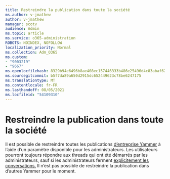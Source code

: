 ```yaml
---
title: Restreindre la publication dans toute la société
ms.author: v-jmathew
author: v-jmathew
manager: scotv
audience: Admin
ms.topic: article
ms.service: o365-administration
ROBOTS: NOINDEX, NOFOLLOW
localization_priority: Normal
ms.collection: Adm_O365
ms.custom:
- "9003219"
- "9667"
ms.openlocfilehash: 8329b94e6496b8ae408ec157446333b486e25496d4c83abaf62bd22b9f8a1f3c
ms.sourcegitcommit: b5f7da89a650d2915dc652449623c78be6247175
ms.translationtype: MT
ms.contentlocale: fr-FR
ms.lasthandoff: 08/05/2021
ms.locfileid: "54109310"
---
```

# <a name="restrict-posting-to-all-company"></a>Restreindre la publication dans toute la société

Il est possible de restreindre toutes les publications [d’entreprise Yammer](https://support.microsoft.com/office/restrict-all-company-posts-in-yammer-3219d2ae-db15-4c9f-9dd2-28559ae39a97) à l’aide d’un paramètre disponible pour les administrateurs. Les utilisateurs pourront toujours répondre aux threads qui ont été démarrés par les administrateurs, sauf si les administrateurs ferment [explicitement les conversations.](https://support.microsoft.com/office/pin-close-and-report-conversations-in-yammer-62a5fbc2-ff1b-4418-9334-d2b4b17062cb) Il n’est pas possible de restreindre la publication dans d’autres Yammer pour le moment.
